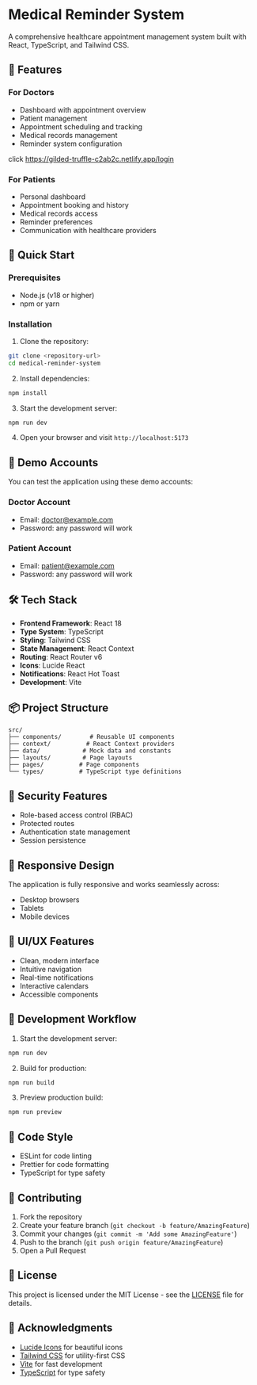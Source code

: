 # Medical Reminder System

A comprehensive healthcare appointment management system built with React, TypeScript, and Tailwind CSS.

## 🌟 Features

### For Doctors
- Dashboard with appointment overview
- Patient management
- Appointment scheduling and tracking
- Medical records management
- Reminder system configuration

click https://gilded-truffle-c2ab2c.netlify.app/login

### For Patients
- Personal dashboard
- Appointment booking and history
- Medical records access
- Reminder preferences
- Communication with healthcare providers

## 🚀 Quick Start

### Prerequisites
- Node.js (v18 or higher)
- npm or yarn

### Installation

1. Clone the repository:
```bash
git clone <repository-url>
cd medical-reminder-system
```

2. Install dependencies:
```bash
npm install
```

3. Start the development server:
```bash
npm run dev
```

4. Open your browser and visit `http://localhost:5173`

## 📱 Demo Accounts

You can test the application using these demo accounts:

### Doctor Account
- Email: doctor@example.com
- Password: any password will work

### Patient Account
- Email: patient@example.com
- Password: any password will work

## 🛠️ Tech Stack

- **Frontend Framework**: React 18
- **Type System**: TypeScript
- **Styling**: Tailwind CSS
- **State Management**: React Context
- **Routing**: React Router v6
- **Icons**: Lucide React
- **Notifications**: React Hot Toast
- **Development**: Vite

## 📦 Project Structure

```
src/
├── components/        # Reusable UI components
├── context/          # React Context providers
├── data/            # Mock data and constants
├── layouts/         # Page layouts
├── pages/          # Page components
└── types/          # TypeScript type definitions
```

## 🔐 Security Features

- Role-based access control (RBAC)
- Protected routes
- Authentication state management
- Session persistence

## 📱 Responsive Design

The application is fully responsive and works seamlessly across:
- Desktop browsers
- Tablets
- Mobile devices

## 🎨 UI/UX Features

- Clean, modern interface
- Intuitive navigation
- Real-time notifications
- Interactive calendars
- Accessible components

## 🔄 Development Workflow

1. Start the development server:
```bash
npm run dev
```

2. Build for production:
```bash
npm run build
```

3. Preview production build:
```bash
npm run preview
```

## 📝 Code Style

- ESLint for code linting
- Prettier for code formatting
- TypeScript for type safety

## 🤝 Contributing

1. Fork the repository
2. Create your feature branch (`git checkout -b feature/AmazingFeature`)
3. Commit your changes (`git commit -m 'Add some AmazingFeature'`)
4. Push to the branch (`git push origin feature/AmazingFeature`)
5. Open a Pull Request

## 📄 License

This project is licensed under the MIT License - see the [LICENSE](LICENSE) file for details.

## 🙏 Acknowledgments

- [Lucide Icons](https://lucide.dev/) for beautiful icons
- [Tailwind CSS](https://tailwindcss.com/) for utility-first CSS
- [Vite](https://vitejs.dev/) for fast development
- [TypeScript](https://www.typescriptlang.org/) for type safety
